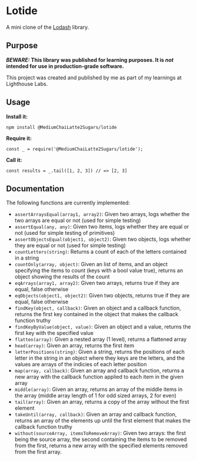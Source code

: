 # Lotide

A mini clone of the [Lodash](https://lodash.com) library.

## Purpose

**_BEWARE:_ This library was published for learning purposes. It is _not_ intended for use in production-grade software.**

This project was created and published by me as part of my learnings at Lighthouse Labs. 

## Usage

**Install it:**

`npm install @MediumChaiLatte2Sugars/lotide`

**Require it:**

`const _ = require('@MediumChaiLatte2Sugars/lotide');`

**Call it:**

`const results = _.tail([1, 2, 3]) // => [2, 3]`

## Documentation

The following functions are currently implemented:

* `assertArraysEqual(array1, array2)`: Given two arrays, logs whether the two arrays are equal or not (used for simple testing)
* `assertEqual(any, any)`: Given two items, logs whether they are equal or not (used for simple testing of primitives) 
* `assertObjectsEqual(object1, object2)`: Given two objects, logs whether they are equal or not (used for simple testing)
* `countLetters(string)`: Returns a count of each of the letters contained in a string
* `countOnly(array, object)`: Given an list of items, and an object specifying the items to count (keys with a bool value true), returns an object showing the results of the count
* `eqArrays(array1, array2)`: Given two arrays, returns true if they are equal, false otherwise
* `eqObjects(object1, object2)`: Given two objects, returns true if they are equal, false otherwise
* `findKey(object, callback)`: Given an object and a callback function, returns the first key contained in the object that makes the callback function truthy
* `findKeyByValue(object, value)`: Given an object and a value, returns the first key with the specified value
* `flatten(array)`: Given a nested array (1 level), returns a flattened array 
* `head(array)`: Given an array, returns the first item
* `letterPositions(string)`: Given a string, returns the positions of each letter in the string in an object where they keys are the letters, and the values are arrays of the indicies of each letter position
* `map(array, callback)`: Given an array and callback function, returns a new array with the callback function applied to each item in the given array
* `middle(array)`: Given an array, returns an array of the middle items in the array (middle array length of 1 for odd sized arrays, 2 for even)
* `tail(array)`: Given an array, returns a copy of the array without the first element
* `takeUntil(array, callback)`: Given an array and callback function, returns an array of the elements up until the first element that makes the callback function truthy
* `without(sourceArray, itemsToRemoveArray)`: Given two arrays: the first being the source array, the second containing the items to be removed from the first, returns a new array with the specified elements removed from the first array.